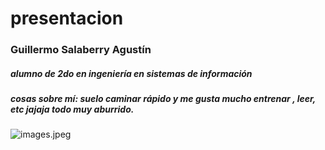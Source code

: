 # presentacion


### **Guillermo Salaberry Agustín** 

##### **alumno de 2do en ingeniería en sistemas de  información**

##### **cosas sobre mí: suelo caminar rápido y me gusta mucho entrenar , leer, etc jajaja todo muy aburrido.**

![images.jpeg](https://github.com/pdep-utn-frd/2024-presentacion-guillesala/assets/80929000/37eee94a-33c3-4e16-b94a-0f97a134bc42)


